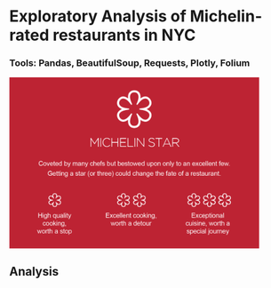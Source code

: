 # Exploratory Analysis of Michelin-rated restaurants in NYC

### Tools: Pandas, BeautifulSoup, Requests, Plotly, Folium

<img align="middle" src="michelinstars.png" width="450">


## Analysis
